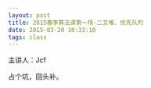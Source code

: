```yaml
---
layout: post
title: 2015春季算法课第一场-二叉堆、优先队列
date: 2015-03-20 10:33:10
tags: class
---
```


主讲人：Jcf

占个坑，回头补。
